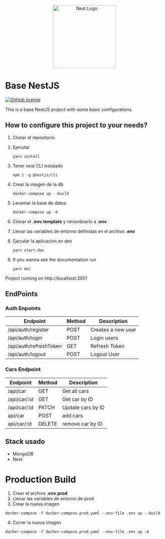 <p align="center">
  <a href="http://nestjs.com/" target="blank"><img src="https://nestjs.com/img/logo-small.svg" width="200" alt="Nest Logo" /></a>
</p>

# Base NestJS 
[![GitHub license](https://img.shields.io/npm/l/@nestjs/core.svg)](https://github.com/Juand0014/nest-base/blob/master/LICENSE)



This is a base NestJS project with some basic configurations.

## How to configure this project to your needs?

1. Clonar el repositorio
2. Ejecutar

    ```
    yarn install
    ```

3. Tener nest CLI instalado

    ```
    npm i -g @nestjs/cli
    ```
    
4. Crear la imagen de la db

    ```
    docker-compose up --build
    ```

5. Levantar la base de datos

    ```
    docker-compose up -d
    ```

6. Clonar el __.env.template__ y renombrarlo a __.env__
   
7. Llenar las variables de entorno definidas en el archivo __.env__

8. Ejecutar la aplicacion en dev 
    ```
    yarn start:dev 
    ```
9. If you wanna see the documentation run 
    ```
    yarn doc
    ```
Project running on http://localhost:3001

## EndPoints

### Auth Enpoints

| Endpoint | Method | Description |  
| --- | --- | --- |
| /api/auth/register | POST | Creates a new user |
| /api/auth/login | POST | Login users |
| /api/auth/refreshToken | GET | Refresh Token |
| /api/auth/logout | POST | Logout User

### Cars Endpoint

| Endpoint | Method | Description |
| --- | --- | --- |
| /api/car | GET | Get all cars |
| /api/car/:id | GET | Get car by ID |
| /api/car/:id | PATCH | Update cars by ID |
| api/car | POST | add cars |
| api/car/:id | DELETE |remove car by ID |

## Stack usado

* MongoDB
* Nest

# Production Build
1. Crear el archivo __.env.prod__
2. Llenar las variables de entorno de prod
3. Crear la nueva imagen
```
docker-compose -f docker-compose.prod.yaml --env-file .env up --build
```
4. Correr la nueva imagen
```
docker-compose -f docker-compose.prod.yaml --env-file .env up -d
```
